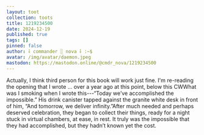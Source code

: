 ```yaml
---
layout: toot
collection: toots
title: 1219234500
date: 2024-12-19
published: true
tags: []
pinned: false
author: ⸸ commander ░ nova ⸸ :~$
avatar: /img/avatar/daemon.jpeg
mastodon: https://mastodon.online/@cmdr_nova/1219234500
---
```


Actually, I think third person for this book will work just fine. I'm re-reading the opening that I wrote ... over a year ago at this point, below this CWWhat was I smoking when I wrote this---“Today we’ve accomplished the impossible.” His drink canister tapped against the granite white desk in front of him, “And tomorrow, we deliver infinity.”After much needed and perhaps deserved celebration, they began to collect their things, ready for a night stuck in virtual chambers, at ease, in rest. It truly was the impossible that they had accomplished, but they hadn’t known yet the cost.
